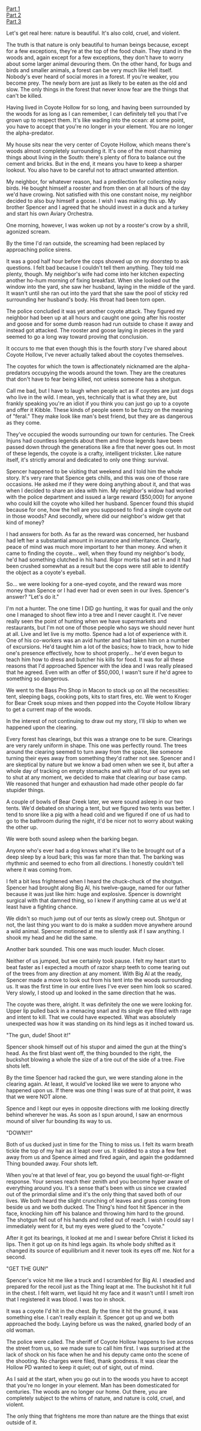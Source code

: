 [Part 1](https://www.reddit.com/r/nosleep/comments/uknlem/tales_from_coyote_hollow_part_1/)  
[Part 2](https://www.reddit.com/r/nosleep/comments/uldkky/tales_from_coyote_hollow_part_2/)  
[Part 3](https://www.reddit.com/r/nosleep/comments/un6yoj/tales_from_coyote_hollow_part_3/)

Let's get real here: nature is beautiful. It's also cold, cruel, and violent.

The truth is that nature is only beautiful to human beings because, except for a few exceptions, they're at the top of the food chain. They stand in the woods and, again except for a few exceptions, they don't have to worry about some larger animal devouring them. On the other hand, for bugs and birds and smaller animals, a forest can be very much like Hell itself. Nobody's ever heard of social mores in a forest. If you're weaker, you become prey. The newly born are just as likely to be eaten as the old and slow. The only things in the forest that never know fear are the things that can't be killed.

Having lived in Coyote Hollow for so long, and having been surrounded by the woods for as long as I can remember, I can definitely tell you that I've grown up to respect them. It's like wading into the ocean: at some point, you have to accept that you're no longer in your element. You are no longer the alpha-predator.

My house sits near the very center of Coyote Hollow, which means there's woods almost completely surrounding it. It's one of the most charming things about living in the South: there's plenty of flora to balance out the cement and bricks. But in the end, it means you have to keep a sharper lookout. You also have to be careful not to attract unwanted attention.

My neighbor, for whatever reason, had a predilection for collecting noisy birds. He bought himself a rooster and from then on at all hours of the day we'd have crowing. Not satisfied with this one constant noise, my neighbor decided to also buy himself a goose. I wish I was making this up. My brother Spencer and I agreed that he should invest in a duck and a turkey and start his own Aviary Orchestra.

One morning, however, I was woken up not by a rooster's crow by a shrill, agonized scream.

By the time I'd ran outside, the screaming had been replaced by approaching police sirens.

It was a good half hour before the cops showed up on my doorstep to ask questions. I felt bad because I couldn't tell them anything. They told me plenty, though. My neighbor's wife had come into her kitchen expecting another ho-hum morning of fixing breakfast. When she looked out the window into the yard, she saw her husband, laying in the middle of the yard. It wasn't until she ran out into the yard that she saw the pool of sticky red surrounding her husband's body. His throat had been torn open.

The police concluded it was yet another coyote attack. They figured my neighbor had been up at all hours and caught one going after his rooster and goose and for some dumb reason had run outside to chase it away and instead got attacked. The rooster and goose laying in pieces in the yard seemed to go a long way toward proving that conclusion.

It occurs to me that even though this is the fourth story I've shared about Coyote Hollow, I've never actually talked about the coyotes themselves.

The coyotes for which the town is affectionately nicknamed are the alpha-predators occupying the woods around the town. They are the creatures that don't have to fear being killed, not unless someone has a shotgun.

Call me bad, but I have to laugh when people act as if coyotes are just dogs who live in the wild. I mean, yes, technically that is what they are, but frankly speaking you're an idiot if you think you can just go up to a coyote and offer it Kibble. These kinds of people seem to be fuzzy on the meaning of "feral." They make look like man's best friend, but they are as dangerous as they come.

They've occupied the woods surrounding our town for centuries. The Creek Injuns had countless legends about them and those legends have been passed down through the generations like a fire that never goes out. In most of these legends, the coyote is a crafty, intelligent trickster. Like nature itself, it's strictly amoral and dedicated to only one thing: survival.

Spencer happened to be visiting that weekend and I told him the whole story. It's very rare that Spence gets chills, and this was one of those rare occasions. He asked me if they were doing anything about it, and that was when I decided to share an idea with him. My neighbor's widow had worked with the police department and issued a large reward ($50,000) for anyone who could kill the coyote who killed her husband. Spencer found this stupid because for one, how the hell are you supposed to find a single coyote out in those woods? And secondly, where did our neighbor's widow get that kind of money?

I had answers for both. As far as the reward was concerned, her husband had left her a substantial amount in insurance and inheritance. Clearly, peace of mind was much more important to her than money. And when it came to finding the coyote... well, when they found my neighbor's body, he'd had something clutched in his hand. Rigor mortis had set in and it had been crushed somewhat as a result but the cops were still able to identify the object as a coyote's eyeball.

So... we were looking for a one-eyed coyote, and the reward was more money than Spence or I had ever had or even seen in our lives. Spencer's answer? "Let's do it."

I'm not a hunter. The one time I DID go hunting, it was for quail and the only one I managed to shoot flew into a tree and I never caught it. I've never really seen the point of hunting when we have supermarkets and restaurants, but I'm not one of those people who says we should never hunt at all. Live and let live is my motto. Spence had a lot of experience with it. One of his co-workers was an avid hunter and had taken him on a number of excursions. He'd taught him a lot of the basics; how to track, how to hide one's presence effectively, how to shoot properly... he'd even begun to teach him how to dress and butcher his kills for food. It was for all these reasons that I'd approached Spencer with the idea and I was really pleased that he agreed. Even with an offer of $50,000, I wasn't sure if he'd agree to something so dangerous.

We went to the Bass Pro Shop in Macon to stock up on all the necessities: tent, sleeping bags, cooking pots, kits to start fires, etc. We went to Kroger for Bear Creek soup mixes and then popped into the Coyote Hollow library to get a current map of the woods.

In the interest of not continuing to draw out my story, I'll skip to when we happened upon the clearing.

Every forest has clearings, but this was a strange one to be sure. Clearings are very rarely uniform in shape. This one was perfectly round. The trees around the clearing seemed to turn away from the space, like someone turning their eyes away from something they'd rather not see. Spencer and I are skeptical by nature but we know a bad omen when we see it, but after a whole day of tracking on empty stomachs and with all four of our eyes set to shut at any moment, we decided to make that clearing our base camp. We reasoned that hunger and exhaustion had made other people do far stupider things.

A couple of bowls of Bear Creek later, we were sound asleep in our two tents. We'd debated on sharing a tent, but we figured two tents was better. I tend to snore like a pig with a head cold and we figured if one of us had to go to the bathroom during the night, it'd be nicer not to worry about waking the other up.

We were both sound asleep when the barking began.

Anyone who's ever had a dog knows what it's like to be brought out of a deep sleep by a loud bark; this was far more than that. The barking was rhythmic and seemed to echo from all directions. I honestly couldn't tell where it was coming from.

I felt a bit less frightened when I heard the chuck-chuck of the shotgun. Spencer had brought along Big Al, his twelve-gauge, named for our father because it was just like him: huge and explosive. Spencer is downright surgical with that damned thing, so I knew if anything came at us we'd at least have a fighting chance.

We didn't so much jump out of our tents as slowly creep out. Shotgun or not, the last thing you want to do is make a sudden move anywhere around a wild animal.  Spencer motioned at me to silently ask if I saw anything. I shook my head and he did the same.

Another bark sounded. This one was much louder. Much closer.

Neither of us jumped, but we certainly took pause. I felt my heart start to beat faster as I expected a mouth of razor sharp teeth to come tearing out of the trees from any direction at any moment. With Big Al at the ready, Spencer made a move to look out from his tent into the woods surrounding us. It was the first time in our entire lives I've ever seen him look so scared. Very slowly, I stood up and looked in the same direction that he was.

The coyote was there, alright. It was definitely the one we were looking for. Upper lip pulled back in a menacing snarl and its single eye filled with rage and intent to kill. That we could have expected. What was absolutely unexpected was how it was standing on its hind legs as it inched toward us.

"The gun, dude! Shoot it!"

Spencer shook himself out of his stupor and aimed the gun at the thing's head. As the first blast went off, the thing bounded to the right, the buckshot blowing a whole the size of a tire out of the side of a tree. Five shots left.

By the time Spencer had racked the gun, we were standing alone in the clearing again. At least, it would've looked like we were to anyone who happened upon us. If there was one thing I was sure of at that point, it was that we were NOT alone.

Spence and I kept our eyes in opposite directions with me looking directly behind wherever he was. As soon as I spun around, I saw an enormous mound of silver fur bounding its way to us.

"DOWN!!!"

Both of us ducked just in time for the Thing to miss us. I felt its warm breath tickle the top of my hair as it leapt over us. It skidded to a stop a few feet away from us and Spence aimed and fired again, and again the goddamned Thing bounded away. Four shots left.

When you're at that level of fear, you go beyond the usual fight-or-flight response. Your senses reach their zenith and you become hyper aware of everything around you. It's a sense that's been with us since we crawled out of the primordial slime and it's the only thing that saved both of our lives. We both heard the slight crunching of leaves and grass coming from beside us and we both ducked. The Thing's hind foot hit Spencer in the face, knocking him off his balance and throwing him hard to the ground. The shotgun fell out of his hands and rolled out of reach. I wish I could say I immediately went for it, but my eyes were glued to the "coyote."  


After it got its bearings, it looked at me and I swear before Christ it licked its lips. Then it got up on its hind legs again. Its whole body shifted as it changed its source of equilibrium and it never took its eyes off me. Not for a second.  


"GET THE GUN!"  


Spencer's voice hit me like a truck and I scrambled for Big Al. I steadied and prepared for the recoil just as the Thing leapt at me. The buckshot hit it full in the chest. I felt warm, wet liquid hit my face and it wasn't until I smelt iron that I registered it was blood. I was too in shock.  


It was a coyote I'd hit in the chest. By the time it hit the ground, it was something else. I can't really explain it. Spencer got up and we both approached the body. Laying before us was the naked, gnarled body of an old woman.   


The police were called. The sheriff of Coyote Hollow happens to live across the street from us, so we made sure to call him first. I was surprised at the lack of shock on his face when he and his deputy came onto the scene of the shooting. No charges were filed, thank goodness. It was clear the Hollow PD wanted to keep it quiet; out of sight, out of mind.   


As I said at the start, when you go out in to the woods you have to accept that you're no longer in your element. Man has been domesticated for centuries. The woods are no longer our home. Out there, you are completely subject to the whims of nature, and nature is cold, cruel, and violent.  


The only thing that frightens me more than nature are the things that exist outside of it.